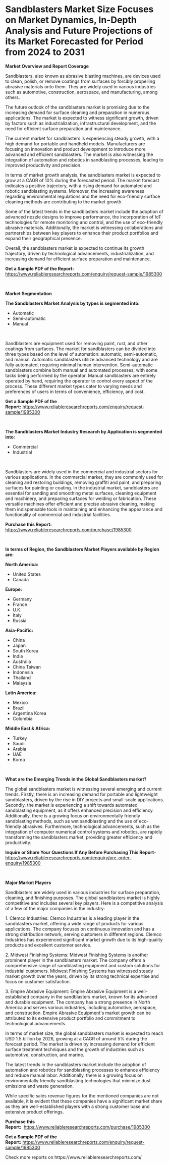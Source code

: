 <p><h1>Sandblasters Market Size Focuses on Market Dynamics, In-Depth Analysis and Future Projections of its Market Forecasted for Period from 2024 to 2031</h1></p><p><strong>Market Overview and Report Coverage</strong></p>
<p><p>Sandblasters, also known as abrasive blasting machines, are devices used to clean, polish, or remove coatings from surfaces by forcibly propelling abrasive materials onto them. They are widely used in various industries such as automotive, construction, aerospace, and manufacturing, among others. </p><p>The future outlook of the sandblasters market is promising due to the increasing demand for surface cleaning and preparation in numerous applications. The market is expected to witness significant growth, driven by factors such as industrialization, infrastructural development, and the need for efficient surface preparation and maintenance. </p><p>The current market for sandblasters is experiencing steady growth, with a high demand for portable and handheld models. Manufacturers are focusing on innovation and product development to introduce more advanced and efficient sandblasters. The market is also witnessing the integration of automation and robotics in sandblasting processes, leading to improved productivity and precision. </p><p>In terms of market growth analysis, the sandblasters market is expected to grow at a CAGR of 10% during the forecasted period. The market forecast indicates a positive trajectory, with a rising demand for automated and robotic sandblasting systems. Moreover, the increasing awareness regarding environmental regulations and the need for eco-friendly surface cleaning methods are contributing to the market growth.</p><p>Some of the latest trends in the sandblasters market include the adoption of advanced nozzle designs to improve performance, the incorporation of IoT technologies for remote monitoring and control, and the use of eco-friendly abrasive materials. Additionally, the market is witnessing collaborations and partnerships between key players to enhance their product portfolios and expand their geographical presence.</p><p>Overall, the sandblasters market is expected to continue its growth trajectory, driven by technological advancements, industrialization, and increasing demand for efficient surface preparation and maintenance.</p></p>
<p><strong>Get a Sample PDF of the Report:</strong> <a href="https://www.reliableresearchreports.com/enquiry/request-sample/1985300">https://www.reliableresearchreports.com/enquiry/request-sample/1985300</a></p>
<p>&nbsp;</p>
<p><strong>Market Segmentation</strong></p>
<p><strong>The Sandblasters Market Analysis by types is segmented into:</strong></p>
<p><ul><li>Automatic</li><li>Semi-automatic</li><li>Manual</li></ul></p>
<p>&nbsp;</p>
<p><p>Sandblasters are equipment used for removing paint, rust, and other coatings from surfaces. The market for sandblasters can be divided into three types based on the level of automation: automatic, semi-automatic, and manual. Automatic sandblasters utilize advanced technology and are fully automated, requiring minimal human intervention. Semi-automatic sandblasters combine both manual and automated processes, with some tasks being performed by the operator. Manual sandblasters are entirely operated by hand, requiring the operator to control every aspect of the process. These different market types cater to varying needs and preferences of users in terms of convenience, efficiency, and cost.</p></p>
<p><strong>Get a Sample PDF of the Report:</strong>&nbsp;<a href="https://www.reliableresearchreports.com/enquiry/request-sample/1985300">https://www.reliableresearchreports.com/enquiry/request-sample/1985300</a></p>
<p>&nbsp;</p>
<p><strong>The Sandblasters Market Industry Research by Application is segmented into:</strong></p>
<p><ul><li>Commercial</li><li>Industrial</li></ul></p>
<p>&nbsp;</p>
<p><p>Sandblasters are widely used in the commercial and industrial sectors for various applications. In the commercial market, they are commonly used for cleaning and restoring buildings, removing graffiti and paint, and preparing surfaces for painting or coating. In the industrial market, sandblasters are essential for sanding and smoothing metal surfaces, cleaning equipment and machinery, and preparing surfaces for welding or fabrication. These versatile machines offer efficient and precise abrasive cleaning, making them indispensable tools in maintaining and enhancing the appearance and functionality of commercial and industrial facilities.</p></p>
<p><strong>Purchase this Report:</strong>&nbsp; <a href="https://www.reliableresearchreports.com/purchase/1985300">https://www.reliableresearchreports.com/purchase/1985300</a></p>
<p>&nbsp;</p>
<p><strong>In terms of Region, the Sandblasters Market Players available by Region are:</strong></p>
<p>
    <p> <strong> North America: </strong>
        <ul>
            <li>United States</li>
            <li>Canada</li>
        </ul>
        </p> 
    <p> <strong> Europe: </strong>
        <ul>
            <li>Germany</li>
            <li>France</li>
            <li>U.K.</li>
            <li>Italy</li>
            <li>Russia</li>
        </ul>
        </p> 
    <p> <strong> Asia-Pacific: </strong>
        <ul>
            <li>China</li>
            <li>Japan</li>
            <li>South Korea</li>
            <li>India</li>
            <li>Australia</li>
            <li>China Taiwan</li>
            <li>Indonesia</li>
            <li>Thailand</li>
            <li>Malaysia</li>
        </ul>
        </p> 
    <p> <strong> Latin America: </strong>
        <ul>
            <li>Mexico</li>
            <li>Brazil</li>
            <li>Argentina Korea</li>
            <li>Colombia</li>
        </ul>
        </p> 
    <p> <strong> Middle East & Africa: </strong>
        <ul>
            <li>Turkey</li>
            <li>Saudi</li>
            <li>Arabia</li>
            <li>UAE</li>
            <li>Korea</li>
        </ul>
    </p>
    </p>
<p>&nbsp;</p>
<p><strong>What are the Emerging Trends in the Global Sandblasters market?</strong></p>
<p><p>The global sandblasters market is witnessing several emerging and current trends. Firstly, there is an increasing demand for portable and lightweight sandblasters, driven by the rise in DIY projects and small-scale applications. Secondly, the market is experiencing a shift towards automated sandblasting equipment, as it offers enhanced precision and efficiency. Additionally, there is a growing focus on environmentally friendly sandblasting methods, such as wet sandblasting and the use of eco-friendly abrasives. Furthermore, technological advancements, such as the integration of computer numerical control systems and robotics, are rapidly transforming the sandblasters market, providing greater efficiency and productivity.</p></p>
<p><strong>Inquire or Share Your Questions If Any Before Purchasing This Report</strong>- <a href="https://www.reliableresearchreports.com/enquiry/pre-order-enquiry/1985300">https://www.reliableresearchreports.com/enquiry/pre-order-enquiry/1985300</a></p>
<p>&nbsp;</p>
<p><strong>Major Market Players</strong></p>
<p><p>Sandblasters are widely used in various industries for surface preparation, cleaning, and finishing purposes. The global sandblasters market is highly competitive and includes several key players. Here is a competitive analysis of a few of the major companies in the industry:</p><p>1. Clemco Industries: Clemco Industries is a leading player in the sandblasters market, offering a wide range of products for various applications. The company focuses on continuous innovation and has a strong distribution network, serving customers in different regions. Clemco Industries has experienced significant market growth due to its high-quality products and excellent customer service.</p><p>2. Midwest Finishing Systems: Midwest Finishing Systems is another prominent player in the sandblasters market. The company offers a comprehensive range of sandblasting equipment and custom solutions for industrial customers. Midwest Finishing Systems has witnessed steady market growth over the years, driven by its strong technical expertise and focus on customer satisfaction.</p><p>3. Empire Abrasive Equipment: Empire Abrasive Equipment is a well-established company in the sandblasters market, known for its advanced and durable equipment. The company has a strong presence in North America and serves various industries, including automotive, aerospace, and construction. Empire Abrasive Equipment's market growth can be attributed to its extensive product portfolio and commitment to technological advancements.</p><p>In terms of market size, the global sandblasters market is expected to reach USD 1.5 billion by 2026, growing at a CAGR of around 5% during the forecast period. The market is driven by increasing demand for efficient surface treatment techniques and the growth of industries such as automotive, construction, and marine.</p><p>The latest trends in the sandblasters market include the adoption of automation and robotics for sandblasting processes to enhance efficiency and reduce manual labor. Additionally, there is a growing focus on environmentally friendly sandblasting technologies that minimize dust emissions and waste generation.</p><p>While specific sales revenue figures for the mentioned companies are not available, it is evident that these companies have a significant market share as they are well-established players with a strong customer base and extensive product offerings.</p></p>
<p><strong>Purchase this Report:</strong>&nbsp;&nbsp;<a href="https://www.reliableresearchreports.com/purchase/1985300">https://www.reliableresearchreports.com/purchase/1985300</a></p>
<p></p>
<p><strong>Get a Sample PDF of the Report:</strong>&nbsp;<a href="https://www.reliableresearchreports.com/enquiry/request-sample/1985300">https://www.reliableresearchreports.com/enquiry/request-sample/1985300</a></p>
<p>Check more reports on https://www.reliableresearchreports.com/</p>
